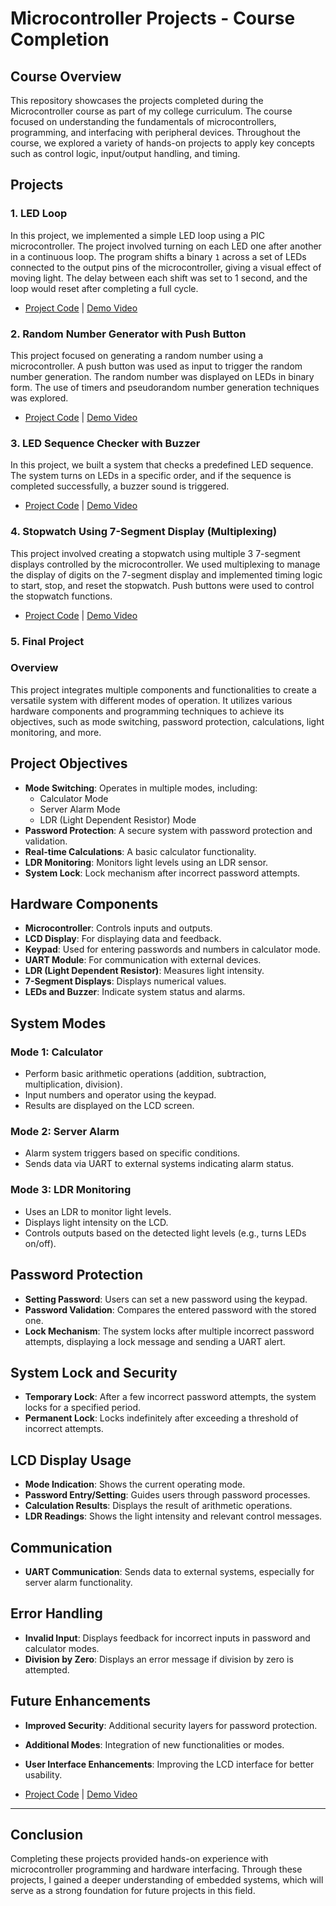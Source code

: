 # Microcontroller Projects - Course Completion

## Course Overview

This repository showcases the projects completed during the Microcontroller course as part of my college curriculum. The course focused on understanding the fundamentals of microcontrollers, programming, and interfacing with peripheral devices. Throughout the course, we explored a variety of hands-on projects to apply key concepts such as control logic, input/output handling, and timing.

## Projects

### 1. **LED Loop**
In this project, we implemented a simple LED loop using a PIC microcontroller. The project involved turning on each LED one after another in a continuous loop. The program shifts a binary `1` across a set of LEDs connected to the output pins of the microcontroller, giving a visual effect of moving light. The delay between each shift was set to 1 second, and the loop would reset after completing a full cycle.

- [Project Code](#) | [Demo Video](#)

### 2. **Random Number Generator with Push Button**
This project focused on generating a random number using a microcontroller. A push button was used as input to trigger the random number generation. The random number was displayed on LEDs in binary form. The use of timers and pseudorandom number generation techniques was explored.

- [Project Code](#) | [Demo Video](#)

### 3. **LED Sequence Checker with Buzzer**
In this project, we built a system that checks a predefined LED sequence. The system turns on LEDs in a specific order, and if the sequence is completed successfully, a buzzer sound is triggered.

- [Project Code](#) | [Demo Video](#)

### 4. **Stopwatch Using 7-Segment Display (Multiplexing)**
This project involved creating a stopwatch using multiple 3 7-segment displays controlled by the microcontroller. We used multiplexing to manage the display of digits on the 7-segment display and implemented timing logic to start, stop, and reset the stopwatch. Push buttons were used to control the stopwatch functions.

- [Project Code](#) | [Demo Video](#)

### 5. **Final Project**

### Overview
This project integrates multiple components and functionalities to create a versatile system with different modes of operation. It utilizes various hardware components and programming techniques to achieve its objectives, such as mode switching, password protection, calculations, light monitoring, and more.

## Project Objectives
- **Mode Switching**: Operates in multiple modes, including:
  - Calculator Mode
  - Server Alarm Mode
  - LDR (Light Dependent Resistor) Mode
- **Password Protection**: A secure system with password protection and validation.
- **Real-time Calculations**: A basic calculator functionality.
- **LDR Monitoring**: Monitors light levels using an LDR sensor.
- **System Lock**: Lock mechanism after incorrect password attempts.

## Hardware Components
- **Microcontroller**: Controls inputs and outputs.
- **LCD Display**: For displaying data and feedback.
- **Keypad**: Used for entering passwords and numbers in calculator mode.
- **UART Module**: For communication with external devices.
- **LDR (Light Dependent Resistor)**: Measures light intensity.
- **7-Segment Displays**: Displays numerical values.
- **LEDs and Buzzer**: Indicate system status and alarms.

## System Modes
### Mode 1: Calculator
- Perform basic arithmetic operations (addition, subtraction, multiplication, division).
- Input numbers and operator using the keypad.
- Results are displayed on the LCD screen.

### Mode 2: Server Alarm
- Alarm system triggers based on specific conditions.
- Sends data via UART to external systems indicating alarm status.

### Mode 3: LDR Monitoring
- Uses an LDR to monitor light levels.
- Displays light intensity on the LCD.
- Controls outputs based on the detected light levels (e.g., turns LEDs on/off).

## Password Protection
- **Setting Password**: Users can set a new password using the keypad.
- **Password Validation**: Compares the entered password with the stored one.
- **Lock Mechanism**: The system locks after multiple incorrect password attempts, displaying a lock message and sending a UART alert.

## System Lock and Security
- **Temporary Lock**: After a few incorrect password attempts, the system locks for a specified period.
- **Permanent Lock**: Locks indefinitely after exceeding a threshold of incorrect attempts.

## LCD Display Usage
- **Mode Indication**: Shows the current operating mode.
- **Password Entry/Setting**: Guides users through password processes.
- **Calculation Results**: Displays the result of arithmetic operations.
- **LDR Readings**: Shows the light intensity and relevant control messages.

## Communication
- **UART Communication**: Sends data to external systems, especially for server alarm functionality.

## Error Handling
- **Invalid Input**: Displays feedback for incorrect inputs in password and calculator modes.
- **Division by Zero**: Displays an error message if division by zero is attempted.

## Future Enhancements
- **Improved Security**: Additional security layers for password protection.
- **Additional Modes**: Integration of new functionalities or modes.
- **User Interface Enhancements**: Improving the LCD interface for better usability.

- [Project Code](#) | [Demo Video](#)

---

## Conclusion

Completing these projects provided hands-on experience with microcontroller programming and hardware interfacing. Through these projects, I gained a deeper understanding of embedded systems, which will serve as a strong foundation for future projects in this field.


